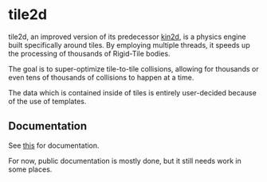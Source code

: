 # tile2d

tile2d, an improved version of its predecessor [kin2d](https://github.com/Kubic-C/kin2d), is a physics engine built specifically around tiles.
By employing multiple threads, it speeds up the processing of thousands of Rigid-Tile bodies.

The goal is to super-optimize tile-to-tile collisions, allowing for thousands or even tens of thousands of collisions
to happen at a time.

The data which is contained inside of tiles is entirely user-decided because of the use of templates. 

## Documentation

See [this](https://kubic-c.github.io/tile2d/index.html) for documentation.

For now, public documentation is mostly done, but it still needs work in some places. 
